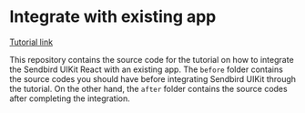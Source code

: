 # Integrate with existing app

[Tutorial link](https://sendbird.com/docs/chat/uikit/v3/react/tutorial/integrate-with-existing-app)

This repository contains the source code for the tutorial on how to integrate the Sendbird UIKit React with an existing app.
The `before` folder contains the source codes you should have before integrating Sendbird UIKit through the tutorial. On the other hand, the `after` folder contains the source codes after completing the integration.


